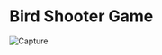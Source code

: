 # Bird Shooter Game

![Capture](https://user-images.githubusercontent.com/69831766/136799979-91aa2699-3f4e-481e-96aa-133a374a1393.JPG)



